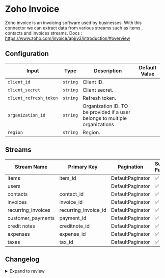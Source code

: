 # Zoho Invoice
Zoho invoice is an invoicing software used by businesses.
With this connector we can extract data from various streams such as items , contacts and invoices streams.
Docs : https://www.zoho.com/invoice/api/v3/introduction/#overview

## Configuration

| Input | Type | Description | Default Value |
|-------|------|-------------|---------------|
| `client_id` | `string` | Client ID.  |  |
| `client_secret` | `string` | Client secret.  |  |
| `client_refresh_token` | `string` | Refresh token.  |  |
| `organization_id` | `string` | Organization ID. TO be provided if a user belongs to multiple organizations |  |
| `region` | `string` | Region.  |  |

## Streams
| Stream Name | Primary Key | Pagination | Supports Full Sync | Supports Incremental |
|-------------|-------------|------------|---------------------|----------------------|
| items | item_id | DefaultPaginator | ✅ |  ❌  |
| users |  | DefaultPaginator | ✅ |  ❌  |
| contacts | contact_id | DefaultPaginator | ✅ |  ❌  |
| invoices | invoice_id | DefaultPaginator | ✅ |  ❌  |
| recurring_invoices | recurring_invoice_id | DefaultPaginator | ✅ |  ❌  |
| customer_payments | payment_id | DefaultPaginator | ✅ |  ❌  |
| credit notes | creditnote_id | DefaultPaginator | ✅ |  ❌  |
| expenses | expense_id | DefaultPaginator | ✅ |  ❌  |
| taxes | tax_id | DefaultPaginator | ✅ |  ❌  |

## Changelog

<details>
  <summary>Expand to review</summary>

| Version          | Date              | Pull Request | Subject        |
|------------------|-------------------|--------------|----------------|
| 0.0.23 | 2025-06-28 | [62218](https://github.com/airbytehq/airbyte/pull/62218) | Update dependencies |
| 0.0.22 | 2025-06-21 | [61749](https://github.com/airbytehq/airbyte/pull/61749) | Update dependencies |
| 0.0.21 | 2025-06-15 | [61245](https://github.com/airbytehq/airbyte/pull/61245) | Update dependencies |
| 0.0.20 | 2025-05-24 | [60742](https://github.com/airbytehq/airbyte/pull/60742) | Update dependencies |
| 0.0.19 | 2025-05-10 | [59542](https://github.com/airbytehq/airbyte/pull/59542) | Update dependencies |
| 0.0.18 | 2025-04-26 | [58937](https://github.com/airbytehq/airbyte/pull/58937) | Update dependencies |
| 0.0.17 | 2025-04-19 | [58548](https://github.com/airbytehq/airbyte/pull/58548) | Update dependencies |
| 0.0.16 | 2025-04-12 | [58025](https://github.com/airbytehq/airbyte/pull/58025) | Update dependencies |
| 0.0.15 | 2025-04-05 | [57401](https://github.com/airbytehq/airbyte/pull/57401) | Update dependencies |
| 0.0.14 | 2025-03-29 | [56815](https://github.com/airbytehq/airbyte/pull/56815) | Update dependencies |
| 0.0.13 | 2025-03-22 | [56332](https://github.com/airbytehq/airbyte/pull/56332) | Update dependencies |
| 0.0.12 | 2025-03-09 | [55667](https://github.com/airbytehq/airbyte/pull/55667) | Update dependencies |
| 0.0.11 | 2025-03-01 | [54640](https://github.com/airbytehq/airbyte/pull/54640) | Update dependencies |
| 0.0.10 | 2025-02-15 | [54117](https://github.com/airbytehq/airbyte/pull/54117) | Update dependencies |
| 0.0.9 | 2025-02-08 | [53591](https://github.com/airbytehq/airbyte/pull/53591) | Update dependencies |
| 0.0.8 | 2025-02-01 | [53125](https://github.com/airbytehq/airbyte/pull/53125) | Update dependencies |
| 0.0.7 | 2025-01-25 | [52549](https://github.com/airbytehq/airbyte/pull/52549) | Update dependencies |
| 0.0.6 | 2025-01-18 | [51937](https://github.com/airbytehq/airbyte/pull/51937) | Update dependencies |
| 0.0.5 | 2025-01-11 | [51469](https://github.com/airbytehq/airbyte/pull/51469) | Update dependencies |
| 0.0.4 | 2024-12-28 | [50828](https://github.com/airbytehq/airbyte/pull/50828) | Update dependencies |
| 0.0.3 | 2024-12-21 | [50393](https://github.com/airbytehq/airbyte/pull/50393) | Update dependencies |
| 0.0.2 | 2024-12-14 | [49444](https://github.com/airbytehq/airbyte/pull/49444) | Update dependencies |
| 0.0.1 | 2024-11-05 | | Initial release by [@ombhardwajj](https://github.com/ombhardwajj) via Connector Builder |

</details>
